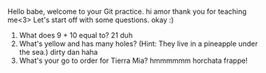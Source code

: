 Hello babe, welcome to your Git practice.
hi amor thank you for teaching me<3>
Let's start off with some questions.
okay :)
1. What does 9 + 10 equal to?
21 duh  
2. What's yellow and has many holes? (Hint: They live in a pineapple under the sea.)
dirty dan haha 
3. What's your go to order for Tierra Mia?
hmmmmmm horchata frappe!
